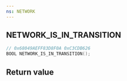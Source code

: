 ```yaml
---
ns: NETWORK
---
```

## NETWORK_IS_IN_TRANSITION

```c
// 0x68049AEFF83D8F0A 0xC3CDB626
BOOL NETWORK_IS_IN_TRANSITION();
```


## Return value
